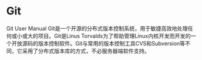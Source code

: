# Git
Git User Manual
Git是一个开源的分布式版本控制系统，用于敏捷高效地处理任何或小或大的项目。Git是Linus Torvalds为了帮助管理Linux内核开发而开发的一个开放源码的版本控制软件。Git与常用的版本控制工具CVS和Subversion等不同，它采用了分布式版本库的方式，不必服务器端软件支持。
